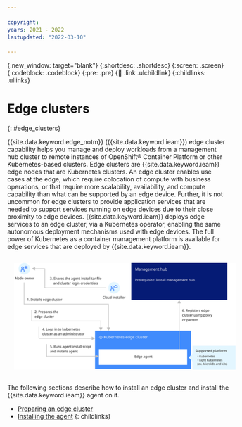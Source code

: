 ```yaml
---

copyright:
years: 2021 - 2022
lastupdated: "2022-03-10"

---
```


{:new_window: target="blank"}
{:shortdesc: .shortdesc}
{:screen: .screen}
{:codeblock: .codeblock}
{:pre: .pre}
{:child: .link .ulchildlink}
{:childlinks: .ullinks}

# Edge clusters
{: #edge_clusters}

{{site.data.keyword.edge_notm}} ({{site.data.keyword.ieam}}) edge cluster capability helps you manage and deploy workloads from a management hub cluster to remote instances of OpenShift® Container Platform or other Kubernetes-based clusters. Edge clusters are {{site.data.keyword.ieam}} edge nodes that are Kubernetes clusters. An edge cluster enables use cases at the edge, which require colocation of compute with business operations, or that require more scalability, availability, and compute capability than what can be supported by an edge device. Further, it is not uncommon for edge clusters to provide application services that are needed to support services running on edge devices due to their close proximity to edge devices. {{site.data.keyword.ieam}} deploys edge services to an edge cluster, via a Kubernetes operator, enabling the same autonomous deployment mechanisms used with edge devices. The full power of Kubernetes as a container management platform is available for edge services that are deployed by {{site.data.keyword.ieam}}.

<img src="../images/edge/05b_Installing_edge_agent_on_cluster.svg" style="margin: 3%" alt="{{site.data.keyword.horizon_exchange}}, {{site.data.keyword.agbot}}s and agents">

The following sections describe how to install an edge cluster and install the {{site.data.keyword.ieam}} agent on it.

- [Preparing an edge cluster](preparing_edge_cluster.md)
- [Installing the agent](edge_cluster_agent.md)
{: childlinks}
